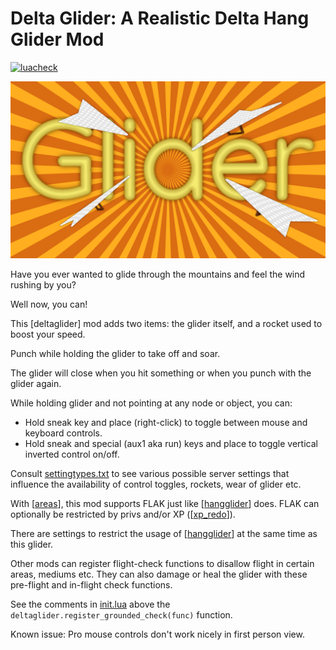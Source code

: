 # Delta Glider: A Realistic Delta Hang Glider Mod

[![luacheck](https://github.com/CBugDCoder/deltaglider/workflows/luacheck/badge.svg)](https://github.com/CBugDecoder/deltaglider/actions)

![Screenshot](screenshot.png)

Have you ever wanted to glide through the mountains and feel the wind rushing
by you?

Well now, you can!

This [deltaglider] mod adds two items: the glider itself, and a rocket used to
boost your speed.

Punch while holding the glider to take off and soar.

The glider will close when you hit something or when you punch with the glider
again.

While holding glider and not pointing at any node or object, you can:
- Hold sneak key and place (right-click) to toggle between mouse and keyboard
controls.
- Hold sneak and special (aux1 aka run) keys and place to toggle vertical inverted
control on/off.

Consult [settingtypes.txt](settingtypes.txt) to see various possible server
settings that influence the availability of control toggles, rockets, wear of
glider etc.

With [[areas](https://github.com/minetest-mods/areas)], this mod supports FLAK
just like [[hangglider](https://github.com/mt-mods/hangglider)] does. FLAK can
optionally be restricted by privs and/or XP
([[xp_redo](https://github.com/mt-mods/xp_redo)]).

There are settings to restrict the usage of
[[hangglider](https://github.com/mt-mods/hangglider)] at the same time as
this glider.

Other mods can register flight-check functions to disallow flight in
certain areas, mediums etc. They can also damage or heal the glider with
these pre-flight and in-flight check functions.

See the comments in [init.lua](init.lua) above the
``deltaglider.register_grounded_check(func)`` function.

Known issue: Pro mouse controls don't work nicely in first person view.

